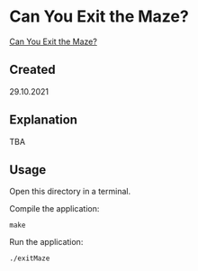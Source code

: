 # Can You Exit the Maze?
[Can You Exit the Maze?](https://edabit.com/challenge/PR5D7Lp42FGtE5tqD)

## Created
29.10.2021

## Explanation
TBA

## Usage
Open this directory in a terminal.

Compile the application:

```shell
make
```

Run the application:

```shell
./exitMaze
```
